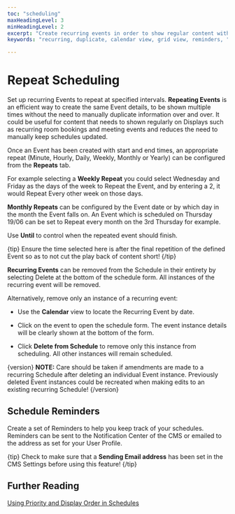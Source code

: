 ```yaml
---
toc: "scheduling"
maxHeadingLevel: 3
minHeadingLevel: 2
excerpt: "Create recurring events in order to show regular content without the need to manually update schedules"
keywords: "recurring, duplicate, calendar view, grid view, reminders, "

---
```


# Repeat Scheduling

Set up recurring Events to repeat at specified intervals. **Repeating Events** is an efficient way to create the same Event details, to be shown multiple times without the need to manually duplicate information over and over. It could be useful for content that needs to shown regularly on Displays such as recurring room bookings and meeting events and reduces the need to manually keep schedules updated.

Once an Event has been created with start and end times, an appropriate repeat (Minute, Hourly, Daily, Weekly, Monthly or Yearly) can be configured from the **Repeats** tab.


For example selecting a **Weekly Repeat** you could select Wednesday and Friday as the days of the week to Repeat the Event, and by entering a 2, it would Repeat Every other week on those days.

**Monthly Repeats** can be configured by the Event date or by which day in the month the Event falls on. An Event which is scheduled on Thursday 19/06 can be set to Repeat every month on the 3rd Thursday for example.

Use **Until** to control when the repeated event should finish. 

{tip}
Ensure the time selected here is after the final repetition of the defined Event so as to not cut the play back of content short!
{/tip}

**Recurring Events** can be removed from the Schedule in their entirety by selecting Delete at the bottom of the schedule form. All instances of the recurring event will be removed. 

Alternatively, remove only an instance of a recurring event:

- Use the **Calendar** view to locate the Recurring Event by date. 
- Click on the event to open the schedule form. The event instance details will be clearly shown at the bottom of the form.

- Click **Delete from Schedule** to remove only this instance from scheduling. All other instances will remain scheduled.

{version}
**NOTE:** Care should be taken if amendments are made to a recurring Schedule after deleting an individual Event instance. Previously deleted Event instances could be recreated when making edits to an existing recurring Schedule!
{/version}

## Schedule Reminders

Create a set of Reminders to help you keep track of your schedules. Reminders can be sent to the Notification Center of the CMS or emailed to the address as set for your User Profile.

{tip}
Check to make sure that a **Sending Email address** has been set in the CMS Settings before using this feature!
{/tip}

## Further Reading

[Using Priority and Display Order in Schedules](/scheduling_priority_display_order.html)